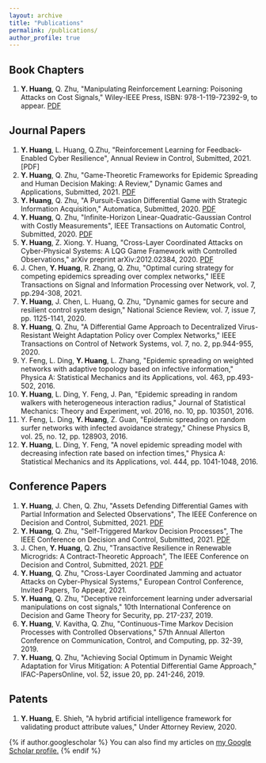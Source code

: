 ```yaml
---
layout: archive
title: "Publications"
permalink: /publications/
author_profile: true
---
```

Book Chapters
-----
1. **Y. Huang**, Q. Zhu, "Manipulating Reinforcement Learning: Poisoning Attacks on Cost Signals," Wiley-IEEE Press, ISBN: 978-1-119-72392-9, to appear. [PDF](https://arxiv.org/pdf/2002.03827.pdf)


Journal Papers
-----

1. **Y. Huang**, L. Huang, Q.Zhu, "Reinforcement Learning for Feedback-Enabled Cyber Resilience", Annual Review in Control, Submitted, 2021.[PDF]
1. **Y. Huang**, Q. Zhu, "Game-Theoretic Frameworks for Epidemic Spreading and Human Decision Making: A Review," Dynamic Games and Applications, Submitted, 2021. [PDF](https://arxiv.org/pdf/2106.00214.pdf)
1. **Y. Huang**, Q. Zhu, "A Pursuit-Evasion Differential Game with Strategic Information Acquisition," Automatica, Submitted, 2020. [PDF](https://arxiv.org/abs/2102.05469)
1. **Y. Huang**, Q. Zhu, "Infinite-Horizon Linear-Quadratic-Gaussian Control with Costly Measurements", IEEE Transactions on Automatic Control, Submitted, 2020. [PDF](https://arxiv.org/pdf/2012.14925.pdf)
1. **Y. Huang**, Z. Xiong. Y. Huang, "Cross-Layer Coordinated Attacks on Cyber-Physical Systems: A LQG Game Framework with Controlled Observations," arXiv preprint arXiv:2012.02384, 2020. [PDF](https://arxiv.org/pdf/2012.02384.pdf)
1. J. Chen, **Y. Huang**, R. Zhang, Q. Zhu, "Optimal curing strategy for competing epidemics spreading over complex networks," IEEE Transactions on Signal and Information Processing over Network, vol. 7, pp.294-308, 2021.
1. **Y. Huang**, J. Chen, L. Huang, Q. Zhu, "Dynamic games for secure and resilient control system design," National Science Review, vol. 7, issue 7, pp. 1125-1141, 2020.
1. **Y. Huang**, Q. Zhu, "A Differential Game Approach to Decentralized Virus-Resistant Weight Adaptation Policy over Complex Networks," IEEE Transactions on Control of Network Systems, vol. 7, no. 2, pp.944-955, 2020.
1. Y. Feng, L. Ding, **Y. Huang**, L. Zhang, "Epidemic spreading on weighted networks with adaptive topology based on infective information," Physica A: Statistical Mechanics and its Applications, vol. 463, pp.493-502, 2016.
1. **Y. Huang**, L. Ding, Y. Feng, J. Pan, "Epidemic spreading in random walkers with heterogeneous interaction radius," Journal of Statistical Mechanics: Theory and Experiment, vol. 2016, no. 10, pp. 103501, 2016.
1. Y. Feng, L. Ding, **Y. Huang**, Z. Guan, "Epidemic spreading on random surfer networks with infected avoidance strategy," Chinese Physics B, vol. 25, no. 12, pp. 128903, 2016.
1. **Y. Huang**, L. Ding, Y. Feng, "A novel epidemic spreading model with decreasing infection rate based on infection times," Physica A: Statistical Mechanics and its Applications, vol. 444, pp. 1041-1048, 2016.


Conference Papers
-----
1. **Y. Huang**, J. Chen, Q. Zhu, "Assets Defending Differential Games with Partial Information and Selected Observations", The IEEE Conference on Decision and Control, Submitted, 2021. [PDF](https://arxiv.org/abs/2103.13230)
1. **Y. Huang**, Q. Zhu, "Self-Triggered Markov Decision Processes", The IEEE Conference on Decision and Control, Submitted, 2021. [PDF](https://arxiv.org/pdf/2102.08571.pdf)
1. J. Chen, **Y. Huang**, Q. Zhu, "Transactive Resilience in Renewable Microgrids: A Contract-Theoretic Approach", The IEEE Conference on Decision and Control, Submitted, 2021. [PDF](https://arxiv.org/pdf/2103.17089.pdf)
1. **Y. Huang**, Q. Zhu, "Cross-Layer Coordinated Jamming and actuator Attacks on Cyber-Physical Systems," European Control Conference, Invited Papers, To Appear, 2021.
1. **Y. Huang**, Q. Zhu, "Deceptive reinforcement learning under adversarial manipulations on cost signals," 10th International Conference on Decision and Game Theory for Security, pp. 217-237, 2019. 
1. **Y. Huang**, V. Kavitha, Q. Zhu, "Continuous-Time Markov Decision Processes with Controlled Observations," 57th Annual Allerton Conference on Communication, Control, and Computing, pp. 32-39, 2019.
1. **Y. Huang**, Q. Zhu, "Achieving Social Optimum in Dynamic Weight Adaptation for Virus Mitigation: A Potential Differential Game Approach," IFAC-PapersOnline, vol. 52, issue 20, pp. 241-246, 2019.


Patents
-----
1. **Y. Huang**, E. Shieh, "A hybrid artificial intelligence framework for validating product attribute values,"  Under Attorney Review, 2020.

{% if author.googlescholar %}
  You can also find my articles on <u><a href="{{author.googlescholar}}">my Google Scholar profile</a>.</u>
{% endif %}

